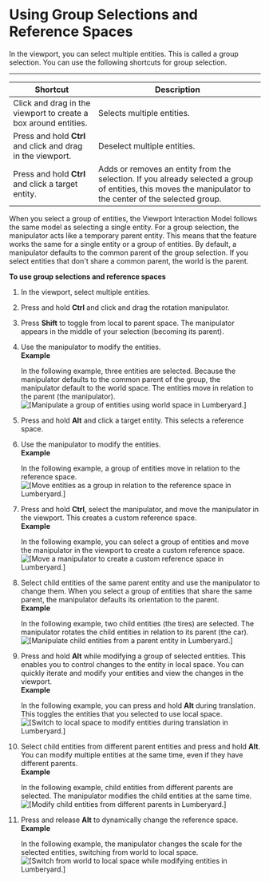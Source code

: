 # Using Group Selections and Reference Spaces<a name="group-selections-reference-spaces"></a>

In the viewport, you can select multiple entities\. This is called a group selection\. You can use the following shortcuts for group selection\.


****  

| Shortcut | Description | 
| --- | --- | 
| Click and drag in the viewport to create a box around entities\. |  Selects multiple entities\.  | 
|  Press and hold **Ctrl** and click and drag in the viewport\.  | Deselect multiple entities\. | 
|  Press and hold **Ctrl** and click a target entity\.  |  Adds or removes an entity from the selection\. If you already selected a group of entities, this moves the manipulator to the center of the selected group\.  | 

When you select a group of entities, the Viewport Interaction Model follows the same model as selecting a single entity\. For a group selection, the manipulator acts like a temporary parent entity\. This means that the feature works the same for a single entity or a group of entities\. By default, a manipulator defaults to the common parent of the group selection\. If you select entities that don't share a common parent, the world is the parent\. 

**To use group selections and reference spaces**

1. In the viewport, select multiple entities\.

1. Press and hold **Ctrl** and click and drag the rotation manipulator\.

1. Press **Shift** to toggle from local to parent space\. The manipulator appears in the middle of your selection \(becoming its parent\)\.

1. Use the manipulator to modify the entities\.  
**Example**  

   In the following example, three entities are selected\. Because the manipulator defaults to the common parent of the group, the manipulator default to the world space\. The entities move in relation to the parent \(the manipulator\)\.   
![\[Manipulate a group of entities using world space in Lumberyard.\]](http://docs.aws.amazon.com/lumberyard/latest/userguide/images/viewportinteractionmodel/viewport-selection-model-6.gif)

1. Press and hold **Alt** and click a target entity\. This selects a reference space\. 

1. Use the manipulator to modify the entities\.  
**Example**  

   In the following example, a group of entities move in relation to the reference space\.  
![\[Move entities as a group in relation to the reference space in Lumberyard.\]](http://docs.aws.amazon.com/lumberyard/latest/userguide/images/viewport-selection-model-7.gif)

1. Press and hold **Ctrl**, select the manipulator, and move the manipulator in the viewport\. This creates a custom reference space\.  
**Example**  

   In the following example, you can select a group of entities and move the manipulator in the viewport to create a custom reference space\.  
![\[Move a manipulator to create a custom reference space in Lumberyard.\]](http://docs.aws.amazon.com/lumberyard/latest/userguide/images/viewportinteractionmodel/viewport-selection-model-8.gif)

1. Select child entities of the same parent entity and use the manipulator to change them\. When you select a group of entities that share the same parent, the manipulator defaults its orientation to the parent\.  
**Example**  

   In the following example, two child entities \(the tires\) are selected\. The manipulator rotates the child entities in relation to its parent \(the car\)\.  
![\[Manipulate child entities from a parent entity in Lumberyard.\]](http://docs.aws.amazon.com/lumberyard/latest/userguide/images/viewportinteractionmodel/viewport-selection-model-9.gif)

1. Press and hold **Alt** while modifying a group of selected entities\. This enables you to control changes to the entity in local space\. You can quickly iterate and modify your entities and view the changes in the viewport\.  
**Example**  

   In the following example, you can press and hold **Alt** during translation\. This toggles the entities that you selected to use local space\.  
![\[Switch to local space to modify entities during translation in Lumberyard.\]](http://docs.aws.amazon.com/lumberyard/latest/userguide/images/viewportinteractionmodel/viewport-selection-model-10.gif)

1. Select child entities from different parent entities and press and hold **Alt**\. You can modify multiple entities at the same time, even if they have different parents\.  
**Example**  

   In the following example, child entities from different parents are selected\. The manipulator modifies the child entities at the same time\.  
![\[Modify child entities from different parents in Lumberyard.\]](http://docs.aws.amazon.com/lumberyard/latest/userguide/images/viewportinteractionmodel/viewport-selection-model-11.gif)

1. Press and release **Alt** to dynamically change the reference space\.  
**Example**  

   In the following example, the manipulator changes the scale for the selected entities, switching from world to local space\.  
![\[Switch from world to local space while modifying entities in Lumberyard.\]](http://docs.aws.amazon.com/lumberyard/latest/userguide/images/viewportinteractionmodel/viewport-selection-model-12.gif)